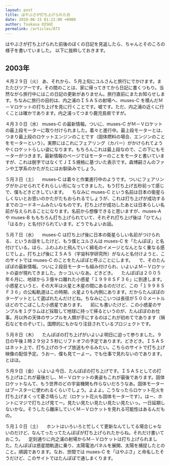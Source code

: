 ```yaml
---
layout: post
title: はやぶさが打ち上げられた日
date: 2010-06-15 01:21:00 +0900
author: Tsukasa OISHI
permalink: /articles/873
---
```


はやぶさが打ち上げられた前後のぼくの日記を見返したら、ちゃんとそのころの様子を書いていました。
以下に抜粋しておきます。

2003年
----------------------------
４月２９日（火）
あ、それから、５月上旬にユルさんと旅行にでかけます。またたびツアーです。その間のことは、家に帰ってきてから日記に書くつもり。当然ながら旅行中にはこの日記の更新がありません。旅行直前にまたお知らせします。ちなみに旅行の目的は、内之浦のＩＳＡＳの射場へ、muses-C を積んだＭ－Ｖロケットの打ち上げを見に行くことです。嘘です。ただ、内之浦の近くに行くことは確かであります。内之浦ってつまり鹿児島県ですが。

４月３０日（水）
muses-C の最新情報。ついに、muses-C がＭ－Ｖロケットの最上段モーターに取り付けられました。着々と進行中。最上段モーターとは、つまり最上段のロケットエンジンのことです（固体燃料の場合、エンジンのことをモーターという）。実際にはこれにフェアリング（カバー）がかけられてようやくロケットらしい姿になります。もちろんこれは最上段なので、この下にもモーターがつきます。最新情報のページではモーターのことをモータと書いていますが、これは脱字ではなくてＪＩＳ規格に基づいた表示です。森博嗣さんのファンや工学系のかたがたにはお馴染みでしょう。

５月３日（土）
　muses-C は着々と作業進行中のようです。ついにフェアリングがかぶせられてそれらしい形になってきました。もう打ち上げ五秒前って感じで、僕もどきどきしています。
　ちなみに muses-C という名前は日本の衛星らしくないとお思いのかたがたもおられるでしょうが、これは打ち上げが成功するまでのコードネームみたいなものです。打ち上げが成功したあとは日本らしい名前が与えられることになります。名前から想像できると思いますが、muses-A や muses-B ももちろん打ち上げられていて、それぞれ打ち上げ後は「ひてん」「はるか」と名付けられています。どうでもよいお話。

５月７日（水）
　muses-C は打ち上げ後に日本の衛星らしい名前がつけられる、というお話をしたけど、もう僕とユルさんは muses-C を「たんぽぽ」と名付けている。ほら、ふわふわと飛んでいく綿毛のイメージとなんとなく重なる感じでしょ。打ち上げ後にＩＳＡＳ（宇宙科学研究所）がなんと名付けようと、このサイトでは muses-C のことをたんぽぽと呼ぶことにします。
　で、そのたんぽぽの最新情報。ついに２段目モーターも組み付けられ、いよいよＭ－Ｖロケットの姿が現れてきました。カッコいいなあ。どきどき。
　たんぽぽは２００５年６月に、地球から３億キロ離れた小惑星「１９９８ＳＦ３６」に到達します。小惑星というと、その大半は火星と木星の間にあるのだけど、この「１９９８ＳＦ３６」の公転軌道はこの時期、火星よりも内側にあります。だからたんぽぽのターゲットとして選ばれたんだけどね。ちなみにこいつは長径が５００メートルほどのでこぼこした小惑星であります。
　前にも書いたけど、この小惑星のサンプルを１グラムほど採取して地球に持って帰るというのが、たんぽぽのお仕事。月以外の天体のサンプルを人類が手にするのはこれが初めてであります（隕石などをのぞいて）。国際的にもかなり注目されているプロジェクトです。

５月８日（木）
　たんぽぽの打ち上げがいよいよ明日に迫って参りました。９日の午後１時２９分２５秒にリフトオフの予定であります。どきどき。ＩＳＡＳはネット上で、打ち上げのライブ放送もやるみたい。こちらのサイトで打ち上げ映像の配信予定。うおー、僕も見てーよー。でも仕事で見れないのであります。とほほ。

５月９日（金）
いよいよ今日、たんぽぽの打ち上げです。ＩＳＡＳとしての打ち上げはこれが最後だし、Ｍ－Ｖロケットの勇姿もこれが最後であります。固体ロケットなんて、もう世界のどの宇宙機関も作らないだろうなあ。固体モーターはブースターに使われるくらいでしょう。よよよ。こうなったらロケット花火を打ち上げまくって憂さ晴らしだ（ロケット花火も固体モーターです）。はー、ホントにマジで打ち上げ見てー。見たい見たい見たい見たい見たいっ。一日延期しないかな。そうしたら離床していくＭ－Ｖロケットを見れる可能性はあるんだもの。

５月１０日（土）
　ホントはいろいろと忙しくて更新なんてしてる場合じゃないのだけど、なんてったってたんぽぽが打ち上げられたからね。それだけ書いておこう。
　定刻通りに内之浦の射場からＭ－Ｖロケットは打ち上げられました。たんぽぽは惑星間軌道に乗り、太陽電池パネルを展開、太陽を捕捉したとのこと。順調であります。なお、世間では muses-C を「はやぶさ」と命名したそうだけど、このサイトではたんぽぽで通しまくります。

